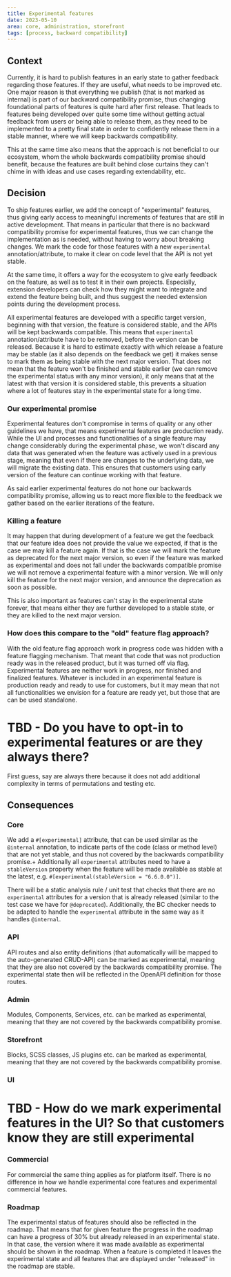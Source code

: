 ```yaml
---
title: Experimental features
date: 2023-05-10
area: core, administration, storefront
tags: [process, backward compatibility]
---
```


## Context

Currently, it is hard to publish features in an early state to gather feedback regarding those features. If they are useful, what needs to be improved etc.
One major reason is that everything we publish (that is not marked as internal) is part of our backward compatibility promise, thus changing foundational parts of features is quite hard after first release.
That leads to features being developed over quite some time without getting actual feedback from users or being able to release them, as they need to be implemented to a pretty final state in order to confidently release them in a stable manner, where we will keep backwards compatibility.

This at the same time also means that the approach is not beneficial to our ecosystem, whom the whole backwards compatibility promise should benefit, because the features are built behind close curtains they can't chime in with ideas and use cases regarding extendability, etc.

## Decision

To ship features earlier, we add the concept of "experimental" features, thus giving early access to meaningful increments of features that are still in active development.
That means in particular that there is no backward compatibility promise for experimental features, thus we can change the implementation as is needed, without having to worry about breaking changes.
We mark the code for those features with a new `experimental` annotation/attribute, to make it clear on code level that the API is not yet stable.

At the same time, it offers a way for the ecosystem to give early feedback on the feature, as well as to test it in their own projects. Especially, extension developers can check how they might want to integrate and extend the feature being built, and thus suggest the needed extension points during the development process.

All experimental features are developed with a specific target version, beginning with that version, the feature is considered stable, and the APIs will be kept backwards compatible.
This means that `experimental` annotation/attribute have to be removed, before the version can be released. Because it is hard to estimate exactly with which release a feature may be stable (as it also depends on the feedback we get) it makes sense to mark them as being stable with the next major version.
That does not mean that the feature won't be finished and stable earlier (we can remove the experimental status with any minor version), it only means that at the latest with that version it is considered stable, this prevents a situation where a lot of features stay in the experimental state for a long time.

### Our experimental promise

Experimental features don't compromise in terms of quality or any other guidelines we have, that means experimental features are production ready.
While the UI and processes and functionalities of a single feature may change considerably during the experimental phase, we won't discard any data that was generated when the feature was actively used in a previous stage, meaning that even if there are changes to the underlying data, we will migrate the existing data. 
This ensures that customers using early version of the feature can continue working with that feature. 

As said earlier experimental features do not hone our backwards compatibility promise, allowing us to react more flexible to the feedback we gather based on the earlier iterations of the feature.

### Killing a feature

It may happen that during development of a feature we get the feedback that our feature idea does not provide the value we expected, if that is the case we may kill a feature again.
If that is the case we will mark the feature as deprecated for the next major version, so even if the feature was marked as experimental and does not fall under the backwards compatible promise we will not remove a experimental feature with a minor version. We will only kill the feature for the next major version, and announce the deprecation as soon as possible.

This is also important as features can't stay in the experimental state forever, that means either they are further developed to a stable state, or they are killed to the next major version.

### How does this compare to the "old" feature flag approach?

With the old feature flag approach work in progress code was hidden with a feature flagging mechanism. That meant that code that was not production ready was in the released product, but it was turned off via flag.
Experimental features are neither work in progress, nor finished and finalized features. Whatever is included in an experimental feature is production ready and ready to use for customers, but it may mean that not all functionalities we envision for a feature are ready yet, but those that are can be used standalone.

# TBD - Do you have to opt-in to experimental features or are they always there?
First guess, say are always there because it does not add additional complexity in terms of permutations and testing etc.

## Consequences
### Core

We add a `#[experimental]` attribute, that can be used similar as the `@internal` annotation, to indicate parts of the code (class or method level) that are not yet stable, and thus not covered by the backwards compatibility promise.+
Additionally all `experimental` attributes need to have a `stableVersion` property when the feature will be made available as stable at the latest, e.g. `#[experimental(stableVersion = "6.6.0.0")]`.

There will be a static analysis rule / unit test that checks that there are no `experimental` attributes for a version that is already released (similar to the test case we have for `@deprecated`).
Additionally, the BC checker needs to be adapted to handle the `experimental` attribute in the same way as it handles `@internal`.

### API

API routes and also entity definitions (that automatically will be mapped to the auto-generated CRUD-API) can be marked as experimental, meaning that they are also not covered by the backwards compatibility promise.
The experimental state then will be reflected in the OpenAPI definition for those routes.

### Admin

Modules, Components, Services, etc. can be marked as experimental, meaning that they are not covered by the backwards compatibility promise.

### Storefront

Blocks, SCSS classes, JS plugins etc. can be marked as experimental, meaning that they are not covered by the backwards compatibility promise.

### UI

# TBD - How do we mark experimental features in the UI? So that customers know they are still experimental

### Commercial

For commercial the same thing applies as for platform itself. There is no difference in how we handle experimental core features and experimental commercial features.

### Roadmap

The experimental status of features should also be reflected in the roadmap. That means that for given feature the progress in the roadmap can have a progress of 30% but already released in an experimental state. 
In that case, the version where it was made available as experimental should be shown in the roadmap.
When a feature is completed it leaves the experimental state and all features that are displayed under "released" in the roadmap are stable.
